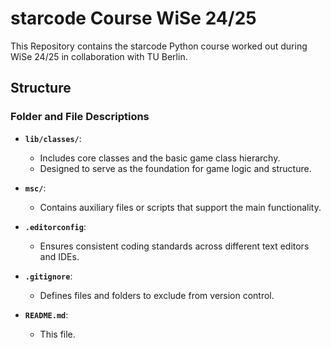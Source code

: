 # starcode Course WiSe 24/25

This Repository contains the starcode Python course worked out during WiSe 24/25 in collaboration with TU Berlin.

## Structure

### Folder and File Descriptions

- **`lib/classes/`**:
  - Includes core classes and the basic game class hierarchy.
  - Designed to serve as the foundation for game logic and structure.
  
- **`msc/`**:
  - Contains auxiliary files or scripts that support the main functionality.

- **`.editorconfig`**:
  - Ensures consistent coding standards across different text editors and IDEs.

- **`.gitignore`**:
  - Defines files and folders to exclude from version control.

- **`README.md`**:
  - This file.

